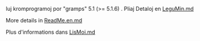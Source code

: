 Iuj kromprogramoj por "gramps" 5.1 (>= 5.1.6) . Pliaj Detaloj en [LeguMin.md](LeguMin.md)

More details in [ReadMe.en.md](ReadMe.en.md)  

Plus d'informations dans [LisMoi.md](LisMoi.md)

